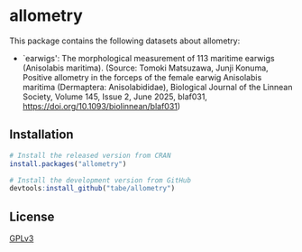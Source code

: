 # allometry

This package contains the following datasets about allometry:

* `earwigs': The morphological measurement of 113 maritime earwigs (Anisolabis maritima).
  (Source: Tomoki Matsuzawa, Junji Konuma, Positive allometry in the forceps of the female earwig Anisolabis maritima (Dermaptera: Anisolabididae), Biological Journal of the Linnean Society, Volume 145, Issue 2, June 2025, blaf031, <https://doi.org/10.1093/biolinnean/blaf031>)

## Installation

```R
# Install the released version from CRAN
install.packages("allometry")

# Install the development version from GitHub
devtools:install_github("tabe/allometry")
```

## License
[GPLv3](http://www.gnu.org/licenses/gpl-3.0.en.html)


